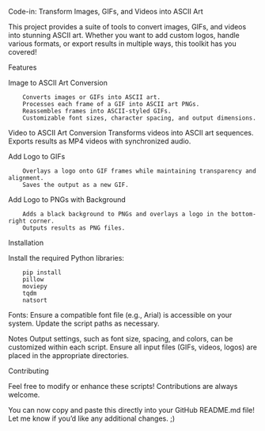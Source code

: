 
Code-in: Transform Images, GIFs, and Videos into ASCII Art

This project provides a suite of tools to convert images, GIFs, and videos into stunning ASCII art. Whether you want to add custom logos, handle various formats, or export results in multiple ways, this toolkit has you covered!

Features

Image to ASCII Art Conversion

		Converts images or GIFs into ASCII art.
		Processes each frame of a GIF into ASCII art PNGs.
		Reassembles frames into ASCII-styled GIFs.
		Customizable font sizes, character spacing, and output dimensions.

Video to ASCII Art Conversion
		Transforms videos into ASCII art sequences.
		Exports results as MP4 videos with synchronized audio.

Add Logo to GIFs

		Overlays a logo onto GIF frames while maintaining transparency and alignment.
		Saves the output as a new GIF.

Add Logo to PNGs with Background

		Adds a black background to PNGs and overlays a logo in the bottom-right corner.
		Outputs results as PNG files.

Installation

Install the required Python libraries:

	 	pip install 
	 	pillow 
	 	moviepy 
	 	tqdm 
	 	natsort  
 


Fonts:
	 	Ensure a compatible font file (e.g., Arial) is accessible on your system. Update the script paths as necessary.

Notes
		Output settings, such as font size, spacing, and colors, can be customized within each script.
		Ensure all input files (GIFs, videos, logos) are placed in the appropriate directories.
 

Contributing

Feel free to modify or enhance these scripts! Contributions are always welcome.

You can now copy and paste this directly into your GitHub README.md file! Let me know if you’d like any additional changes. ;)
